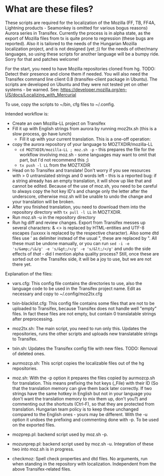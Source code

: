 What are these files?
===

These scripts are required for the localization of the Mozilla (FF, TB, FF4A, Lightning products - Seamonkey is omitted for various bogus reasons) Aurora series in Transifex. Currently the process is in alpha state, as the export of Mozilla files from tx is quite prone to regression (these bugs are reported). Also it is tailored to the needs of the Hungarian Mozilla localization project, and is not designed (yet ;)) for the needs of other/many languages, so using these scripts for another language will be a bumpy ride. Sorry for that and patches welcome!

For the start, you need to have Mozilla repositories cloned from hg. 
TODO: Detect their presence and clone them if needed. 
You will also need the Transifex command line client 0.8 (transifex-client package in Ubuntu). The scripts are developed on Ubuntu and they were not tested yet on other systems - be warned.
See:
https://developer.mozilla.org/en-US/docs/Localizing_with_Mercurial

To use, copy the scripts to ~/bin, cfg files to ~/.config. 

Intended workflow is:
* Create an own Mozilla-LL project on Transifex
* Fill it up with English strings from aurora by running moz2tx.sh (this is a slow process, go have lunch)
	* Fill it up with your current translation. This is a one-off operation:
* copy the aurora repository of your language to MOZTXDIR/mozilla-LL
	* `cd MOZTXDIR/mozilla-LL ; moz.sh -p` - this prepares the file for the workflow involving moz.sh - some languages may want to omit that part, but I'd not recommend this ;)
	* `tx push -l LL` from the MOZTXDIR
* Head on to Transifex and translate! Don't worry if you see resources with > 0 untranslated strings and 0 words left - this is a reported bug: if a string already has an empty translation, it will show up like that and cannot be edited. Because of the use of moz.sh, you need to be careful to always copy the hot key ID's and change only the letter after the underscore, otherwise moz.sh will be unable to undo the change and your translation will be broken.
* After you finished translation, you need to download them into the repository directory with `tx pull -l LL` in MOZTXDIR.
* Run moz.sh -u in the repository directory
* Run hg diff and review changes. Export from Transifex messes up several characters: & <> is replaced by HTML-entities and UTF-8 escapes (\uxxxx is replaced by the respective character). Also some dtd files use ' as delimiter instead of the usual ", these are replaced by ". All these must be undone manually, or you can run ` sed -i -e 's/&amp;/\&/g' -e 's/&gt;/>/g' -e 's/&lt;/</g' `
and undo the side effects of _that_ - did I mention alpha quality process?
Still, once these are sorted out on the Transifex side, it will be a joy to use, but we are not there yet.

Explanation of the files:

* vars.cfg: This config file contains the directories to use, also the language code to be used in the Transifex project name. Edit as necessary and copy to ~/.config/moz2tx.cfg
* txin-blacklist.cfg: This config file contains some files that are not to be uploaded to Transifex, because Transifex does not handle well "empty" files. In fact these files are not empty, but contain 0 translatable strings after preprocessing.

* moz2tx.sh: The main script, you need to run only this. Updates the repositories, runs the other scripts and uploads new translatable strings to Transifex.

* txin.sh: Updates the Transifex config file with new files. TODO: Removal of deleted ones.
* aurmozcp.sh: This script copies the localizable files out of the hg repositories.
* moz.sh: With the -p option it prepares the files copied by aurmozcp.sh for translation. This means prefixing the hot keys (_File) with their ID (So that the translation memory can give them back later correctly. If two strings have the same hotkey in English but not in your language you don't want the translation memory to mix them up, don't you?) and commenting out the shortcuts (Ctrl-F), so that they are protected from translation. Hungarian team policy is to keep these unchanged compared to the English ones - yours may be different.
With the -u option it undoes the prefixing and commenting done with -p. To be used on the exported files.
* mozprep.pl: backend script used by moz.sh -p.
* mozunprep.pl: backend script used by moz.sh -u. Integration of these two into moz.sh is in progress.

* checkmoz: Spell check properties and dtd files. No arguments, run when standing in the repository with localization. Independent from the above Transifex-related files.
